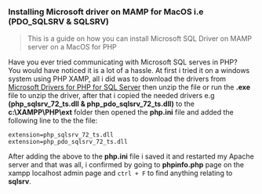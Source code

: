 ### Installing Microsoft driver on MAMP for MacOS i.e (PDO_SQLSRV & SQLSRV) 

> This is a guide on how you can install Microsoft SQL Driver on MAMP server on a MacOS for PHP

Have you ever tried communicating with Microsoft SQL serves in PHP?  
You would have noticed it is a lot of a hassle. At first i tried it on a windows system using PHP XAMP, all i did was to download the drivers from [Microsoft Drivers for PHP for SQL Server](https://www.microsoft.com/en-us/download/details.aspx?id=57916) then unzip the file or run the **.exe** file to unzip the driver, after that i copied the needed drivers e.g **(php_sqlsrv_72_ts.dll & php_pdo_sqlsrv_72_ts.dll)** to the **c:\XAMPP\PHP\ext** folder then opened the **php.ini** file and added the following line to the the file:  

`extension=php_sqlsrv_72_ts.dll`  
`extension=php_pdo_sqlsrv_72_ts.dll`  

After adding the above to the **php.ini** file i saved it and restarted my Apache server and that was all, i confirmed by going to **phpinfo.php** page on the xampp localhost admin page and <code>ctrl + F</code> to find anything relating to **sqlsrv**.

